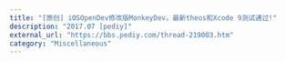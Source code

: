 ```yaml
---
title: "[原创] iOSOpenDev修改版MonkeyDev，最新theos和Xcode 9测试通过!"
description: "2017.07 [pediy]"
external_url: "https://bbs.pediy.com/thread-219003.htm"
category: "Miscellaneous"
---
```

